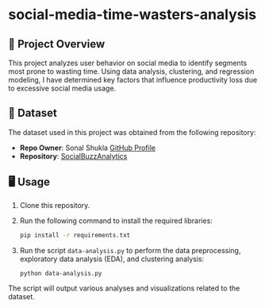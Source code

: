 # **social-media-time-wasters-analysis**

## **📌 Project Overview**
This project analyzes user behavior on social media to identify segments most prone to wasting time. Using data analysis, clustering, and regression modeling, I have determined key factors that influence productivity loss due to excessive social media usage.

## **📂 Dataset**

The dataset used in this project was obtained from the following repository:
- **Repo Owner**: Sonal Shukla [GitHub Profile](https://github.com/100-nal)
- **Repository**: [SocialBuzzAnalytics](https://github.com/100-nal/SocialBuzzAnalytics)

## **🖥️ Usage**
1. Clone this repository.
2. Run the following command to install the required libraries:

    ```bash
    pip install -r requirements.txt
    ```

3. Run the script `data-analysis.py` to perform the data preprocessing, exploratory data analysis (EDA), and clustering analysis:

    ```bash
    python data-analysis.py
    ```

The script will output various analyses and visualizations related to the dataset.

